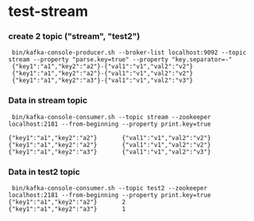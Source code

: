 # test-stream


### create 2 topic ("stream", "test2")
     bin/kafka-console-producer.sh --broker-list localhost:9092 --topic stream --property "parse.key=true" --property "key.separator=-"
     {"key1":"a1","key2":"a2"}-{"val1":"v1","val2":"v2"}
     {"key1":"a1","key2":"a2"}-{"val1":"v1","val2":"v2"}
     {"key1":"a1","key2":"a3"}-{"val1":"v1","val2":"v3"}

### Data in stream topic
     bin/kafka-console-consumer.sh --topic stream --zookeeper localhost:2181 --from-beginning --property print.key=true

    {"key1":"a1","key2":"a2"}       {"val1":"v1","val2":"v2"}
    {"key1":"a1","key2":"a2"}       {"val1":"v1","val2":"v2"}
    {"key1":"a1","key2":"a3"}       {"val1":"v1","val2":"v3"}

### Data in  test2 topic
     bin/kafka-console-consumer.sh --topic test2 --zookeeper localhost:2181 --from-beginning --property print.key=true
    {"key1":"a1","key2":"a2"}       2
    {"key1":"a1","key2":"a3"}       1
